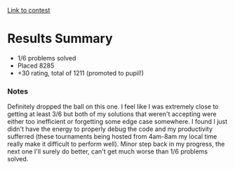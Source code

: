 [Link to contest](https://codeforces.com/contest/1638)
# Results Summary
- 1/6 problems solved
- Placed 8285
- +30 rating, total of 1211 (promoted to pupil!)


### Notes
Definitely dropped the ball on this one. I feel like I was extremely close to getting at least 3/6 but both of my solutions that weren't accepting were either too inefficient or forgetting some edge case somewhere. I found I just didn't have the energy to properly debug the code and my productivity sufferred (these tournaments being hosted from 4am-8am my local time really make it difficult to perform well). Minor step back in my progress, the next one I'll surely do better, can't get much worse than 1/6 problems solved.
